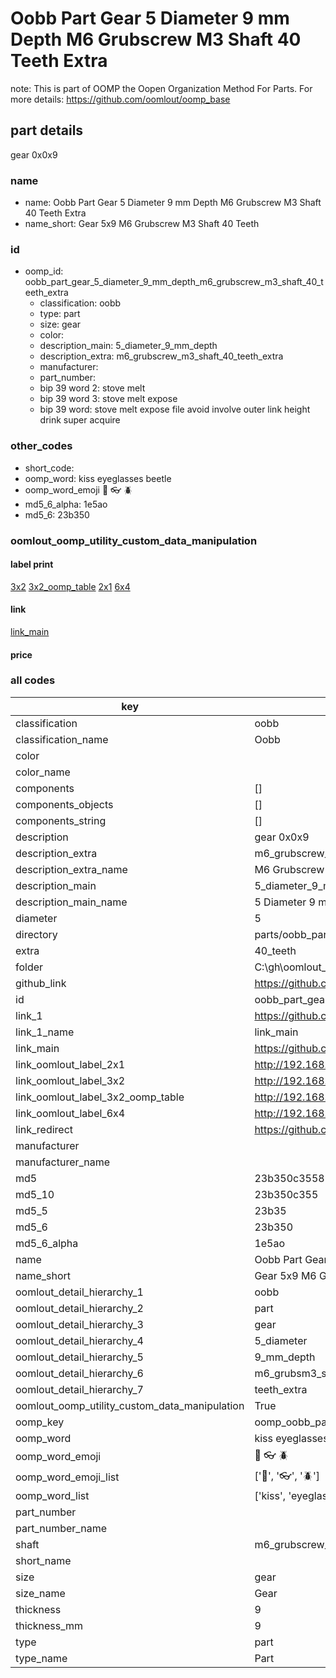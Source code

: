 # Oobb Part Gear 5 Diameter 9 mm Depth M6 Grubscrew M3 Shaft 40 Teeth Extra  

note: This is part of OOMP the Oopen Organization Method For Parts. For more details: https://github.com/oomlout/oomp_base

##  part details
  



gear 0x0x9



### name
* name: Oobb Part Gear 5 Diameter 9 mm Depth M6 Grubscrew M3 Shaft 40 Teeth Extra
* name_short: Gear 5x9 M6 Grubscrew M3 Shaft 40 Teeth
### id
* oomp_id: oobb_part_gear_5_diameter_9_mm_depth_m6_grubscrew_m3_shaft_40_teeth_extra
  * classification: oobb
  * type: part
  * size: gear
  * color: 
  * description_main: 5_diameter_9_mm_depth
  * description_extra: m6_grubscrew_m3_shaft_40_teeth_extra
  * manufacturer: 
  * part_number: 
  * bip 39 word 2: stove melt
  * bip 39 word 3: stove melt expose
  * bip 39 word: stove melt expose file avoid involve outer link height drink super acquire

### other_codes
* short_code: 
* oomp_word: kiss eyeglasses beetle
* oomp_word_emoji :kiss: :eyeglasses: :beetle:
* md5_6_alpha: 1e5ao
* md5_6: 23b350






### oomlout_oomp_utility_custom_data_manipulation
#### label print
[3x2](http://192.168.1.245:1112/?label=oomp%201e5ao)
[3x2_oomp_table](http://192.168.1.108:1112/?label=oomp%201e5ao)
[2x1](http://192.168.1.242:1112/?label=oomp%201e5ao)
[6x4](http://192.168.1.55:1112/?label=oomp%201e5ao)    

#### link

[link_main](https://github.com/oomlout/oomlout_oobb_version_4_generated_parts/tree/main/navigation_oomp/oobb/part/gear/5_diameter_9_mm_depth/m6_grubscrew_m3_shaft_40_teeth_extra/part)                              

#### price







### all codes 
| key | value |  
| --- | --- |  
| classification | oobb |  
| classification_name | Oobb |  
| color |  |  
| color_name |  |  
| components | [] |  
| components_objects | [] |  
| components_string | [] |  
| description | gear 0x0x9 |  
| description_extra | m6_grubscrew_m3_shaft_40_teeth_extra |  
| description_extra_name | M6 Grubscrew M3 Shaft 40 Teeth Extra |  
| description_main | 5_diameter_9_mm_depth |  
| description_main_name | 5 Diameter 9 mm Depth |  
| diameter | 5 |  
| directory | parts/oobb_part_gear_5_diameter_9_mm_depth_m6_grubscrew_m3_shaft_40_teeth_extra |  
| extra | 40_teeth |  
| folder | C:\gh\oomlout_oobb_version_4_generated_parts\parts\oobb_part_gear_5_diameter_9_mm_depth_m6_grubscrew_m3_shaft_40_teeth_extra |  
| github_link | https://github.com/oomlout/oomlout_oomp_part_src/tree/main/parts/oobb_part_gear_5_diameter_9_mm_depth_m6_grubscrew_m3_shaft_40_teeth_extra |  
| id | oobb_part_gear_5_diameter_9_mm_depth_m6_grubscrew_m3_shaft_40_teeth_extra |  
| link_1 | https://github.com/oomlout/oomlout_oobb_version_4_generated_parts/tree/main/navigation_oomp/oobb/part/gear/5_diameter_9_mm_depth/m6_grubscrew_m3_shaft_40_teeth_extra/part |  
| link_1_name | link_main |  
| link_main | https://github.com/oomlout/oomlout_oobb_version_4_generated_parts/tree/main/navigation_oomp/oobb/part/gear/5_diameter_9_mm_depth/m6_grubscrew_m3_shaft_40_teeth_extra/part |  
| link_oomlout_label_2x1 | http://192.168.1.242:1112/?label=oomp%201e5ao |  
| link_oomlout_label_3x2 | http://192.168.1.245:1112/?label=oomp%201e5ao |  
| link_oomlout_label_3x2_oomp_table | http://192.168.1.108:1112/?label=oomp%201e5ao |  
| link_oomlout_label_6x4 | http://192.168.1.55:1112/?label=oomp%201e5ao |  
| link_redirect | https://github.com/oomlout/oomlout_oobb_version_4_generated_parts/tree/main/parts/oobb_gear_05_09_ex_40_teeth_sh_m6_grubscrew_m3 |  
| manufacturer |  |  
| manufacturer_name |  |  
| md5 | 23b350c3558213a9d8880562a162aeb5 |  
| md5_10 | 23b350c355 |  
| md5_5 | 23b35 |  
| md5_6 | 23b350 |  
| md5_6_alpha | 1e5ao |  
| name | Oobb Part Gear 5 Diameter 9 mm Depth M6 Grubscrew M3 Shaft 40 Teeth Extra |  
| name_short | Gear 5x9 M6 Grubscrew M3 Shaft 40 Teeth |  
| oomlout_detail_hierarchy_1 | oobb |  
| oomlout_detail_hierarchy_2 | part |  
| oomlout_detail_hierarchy_3 | gear |  
| oomlout_detail_hierarchy_4 | 5_diameter |  
| oomlout_detail_hierarchy_5 | 9_mm_depth |  
| oomlout_detail_hierarchy_6 | m6_grubsm3_shaft_40 |  
| oomlout_detail_hierarchy_7 | teeth_extra |  
| oomlout_oomp_utility_custom_data_manipulation | True |  
| oomp_key | oomp_oobb_part_gear_5_diameter_9_mm_depth_m6_grubscrew_m3_shaft_40_teeth_extra |  
| oomp_word | kiss eyeglasses beetle |  
| oomp_word_emoji | :kiss: :eyeglasses: :beetle: |  
| oomp_word_emoji_list | [':kiss:', ':eyeglasses:', ':beetle:'] |  
| oomp_word_list | ['kiss', 'eyeglasses', 'beetle'] |  
| part_number |  |  
| part_number_name |  |  
| shaft | m6_grubscrew_m3 |  
| short_name |  |  
| size | gear |  
| size_name | Gear |  
| thickness | 9 |  
| thickness_mm | 9 |  
| type | part |  
| type_name | Part |  
